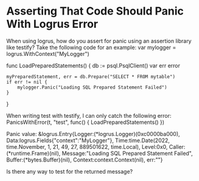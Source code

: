 
# Asserting That Code Should Panic With Logrus Error

When using logrus, how do you assert for panic using an assertion library like testify?
Take the following code for an example:
var mylogger = logrus.WithContext("MyLogger")

func LoadPreparedStatements() {
    db := psql.PsqlClient()
    var err error

    myPreparedStatement, err = db.Prepare("SELECT * FROM mytable")
    if err != nil {
        mylogger.Panic("Loading SQL Prepared Statement Failed")
    }
}

When writing test with testify, I can only catch the following error:
    PanicsWithError(t, "test", func() {
        LoadPreparedStatements()
    })


Panic value:    &logrus.Entry{Logger:(*logrus.Logger)(0xc0000ba000), Data:logrus.Fields{"context":"MyLogger"}, Time:time.Date(2022, time.November, 1, 21, 49, 27, 889501622, time.Local), Level:0x0, Caller:(*runtime.Frame)(nil), Message:"Loading SQL Prepared Statement Failed", Buffer:(*bytes.Buffer)(nil), Context:context.Context(nil), err:""}

Is there any way to test for the returned message?

        